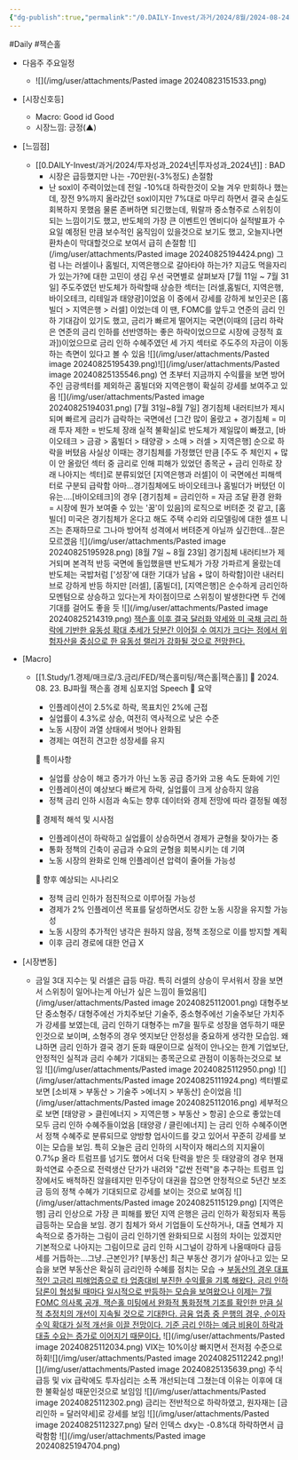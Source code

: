 ```yaml
---
{"dg-publish":true,"permalink":"/0.DAILY-Invest/과거/2024/8월/2024-08-24/","created":"2024-08-24T10:35:20.975+09:00","updated":"2025-06-03T20:08:44.001+09:00"}
---
```


#Daily #잭슨홀 

- 다음주 주요일정
	- ![](/img/user/attachments/Pasted image 20240823151533.png)


- [시장신호등]
	- Macro: Good id Good
	- 시장느낌: 긍정(▲)


- [느낌점] 
	- [[0.DAILY-Invest/과거/2024/투자성과_2024년\|투자성과_2024년]] : BAD
		- 시장은 급등했지만 나는 -70만원(-3%정도) 손절함
		- 난 soxl이 주력이었는데 전일 -10%대 하락한것이 오늘 겨우 만회하나 했는데, 장전 9%까지 올라갔던 soxl이지만 7%대로 마무리 하면서 결국 손실도 회복하지 못했음
		  물론 존버하면 되긴했는데, 
		  뭐랄까 중소형주로 스위칭이 되는 느낌이기도 했고, 
		  반도체의 가장 큰 이벤트인 엔비디아 실적발표가 수요일 예정된 만큼 보수적인 움직임이 있을것으로 보기도 했고,
		  오늘지나면 환차손이 막대할것으로 보여서 급히 손절함
		  ![](/img/user/attachments/Pasted image 20240825194424.png)
		  그럼 나는 러셀이나 홈빌더, 지역은행으로 갈아타야 하는가? 지금도 먹을자리가 있는가?에 대한 고민이 생김
		  우선 국면별로 살펴보자
		  [7월 11일 ~ 7월 31일] 주도주였던 반도체가 하락할때 상승한 섹터는 [러셀,홈빌더, 지역은행, 바이오테크, 리테일과 태양광]이었음
		  이 중에서 강세를 강하게 보인곳은 [홈빌더 > 지역은행 > 러셀]  이었는데 이 땐, FOMC를 앞두고 연준의 금리 인하 기대감이 있기도 했고, 금리가 빠르게 떨어지는 국면(이때의 [금리 하락은 연준의 금리 인하를 선반영하는 좋은 하락이었으므로 시장에 긍정적 효과])이었으므로 금리 인하 수혜주였던 세 가지 섹터로 주도주의 자금이 이동하는 측면이 있다고 볼 수 있음
			![](/img/user/attachments/Pasted image 20240825195439.png)![](/img/user/attachments/Pasted image 20240825135546.png)
			연 초부터 지금까지 수익률을 보면 방어주인 금광섹터를 제외하곤 홈빌더와 지역은행이 확실히 강세를 보여주고 있음 
			![](/img/user/attachments/Pasted image 20240825194031.png)
			[7월 31일~8월 7일] 경기침체 내러티브가 제시되며 빠르게 금리가 급락하는 국면에선 [그간 많이 올랐고 + 경기침체 = 미래 투자 제한 = 반도체 장래 실적 불확실]로 반도체가 제일많이 빠졌고, [바이오테크 > 금광 > 홈빌더 > 태양광 > 소매 > 러셀 > 지역은행] 순으로 하락을 버텼음
			사실상 이때는 경기침체를 가정했던 만큼 [주도 주 체인지 + 많이 안 올랐던 섹터 중 금리로 인해 피해가 있었던 종목군 + 금리 인하로 장래 나아지는 섹터]로 분류되었던 [지역은행과 러셀]이 이 국면에선 피해섹터로 구분되 급락함
			아마...경기침체에도 바이오테크나 홈빌더가 버텼던 이유는....[바이오테크]의 경우 [경기침체 = 금리인하 = 자금 조달 환경 완화 = 시장에 뭔가 보여줄 수 있는 '꿈'이 있음]의 로직으로 버텨준 것 같고,
			[홈빌더] 미국은 경기침체가 온다고 해도 주택 수리와 리모델링에 대한 셀프 니즈는 존재하므로 그나마 방어적 성격에서 버텨준게 아닐까 싶긴한데...잘은 모르겠음 
			![](/img/user/attachments/Pasted image 20240825195928.png)
			[8월 7일 ~ 8월 23일] 경기침체 내러티브가 제거되며 본격적 반등 국면에 돌입했을땐 반도체가 가장 가파르게 올랐는데 반도체는 국밥처럼 ['성장'에 대한 기대가 남음 + 많이 하락함]이란 내러티브로 강하게 반등
			하지만 [러셀], [홈빌더], [지역은행]은 순수하게 금리인하 모멘텀으로 상승하고 있다는게 차이점이므로 스위칭이 발생한다면 두 건에 기대를 걸어도 좋을 듯
			![](/img/user/attachments/Pasted image 20240825214319.png)
			[잭슨홀 이후 결국 달러화 약세와 미 국채 금리 하락에 기반한 유동성 확대 추세가 당분간 이어질 수 여지가 크다는 점에서 위험자산을 중심으로 한 유동성 랠리가 강화될 것으로 전망한다.](8.26_잭슨%20홀%20랠리=유동성%20랠리%20기대.pdf#page=2&selection=412,0,462,1&color=yellow)




- [Macro]
	- [[1.Study/1.경제/매크로/3.금리/FED/잭슨홀미팅/잭슨홀\|잭슨홀]] 🗽 2024. 08. 23. BJ파월 잭슨홀 경제 심포지엄 Speech
		🎯 요약
		- 인플레이션이 2.5%로 하락, 목표치인 2%에 근접
		- 실업률이 4.3%로 상승, 여전히 역사적으로 낮은 수준
		- 노동 시장이 과열 상태에서 벗어나 완화됨
		- 경제는 여전히 견고한 성장세를 유지
		
		📗 특이사항
		- 실업률 상승이 해고 증가가 아닌 노동 공급 증가와 고용 속도 둔화에 기인
		- 인플레이션이 예상보다 빠르게 하락, 실업률이 크게 상승하지 않음
		- 정책 금리 인하 시점과 속도는 향후 데이터와 경제 전망에 따라 결정될 예정
		
		📕 경제적 해석 및 시사점
		- 인플레이션이 하락하고 실업률이 상승하면서 경제가 균형을 찾아가는 중
		- 통화 정책의 긴축이 공급과 수요의 균형을 회복시키는 데 기여
		- 노동 시장의 완화로 인해 인플레이션 압력이 줄어들 가능성
		
		📙 향후 예상되는 시나리오
		- 정책 금리 인하가 점진적으로 이루어질 가능성
		- 경제가 2% 인플레이션 목표를 달성하면서도 강한 노동 시장을 유지할 가능성
		- 노동 시장의 추가적인 냉각은 원하지 않음, 정책 조정으로 이를 방지할 계획
		- 이후 금리 경로에 대한 언급 X
		  

- [시장변동]
	- 금일 3대 지수는 및 러셀은 급등 마감. 특히 러셀의 상승이 무서워서 장을 보면서 스위칭이 일어나는게 아닌가 싶은 느낌이 들었음![](/img/user/attachments/Pasted image 20240825112001.png)
	  대형주보단 중소형주/ 대형주에선 가치주보단 기술주, 중소형주에선 기술주보단 가치주가 강세를 보였는데, 금리 인하기 대형주는 m7을 필두로 성장을 염두하기 때문인것으로 보이며, 소형주의 경우 엣지보단 안정성을 중요하게 생각한 모습임. 왜냐하면 금리 인하가 결국 경기 둔화 때문이므로 실적이 안나오는 한계 기업보단, 안정적인 실적과 금리 수혜가 기대되는 종목군으로 관점이 이동하는것으로 보임
	  ![](/img/user/attachments/Pasted image 20240825112950.png)
	  ![](/img/user/attachments/Pasted image 20240825111924.png)
	  섹터별로보면 [소비재 > 부동산 > 기술주 >에너지 > 부동산] 순이었음
	  ![](/img/user/attachments/Pasted image 20240825112016.png)
	  세부적으로 보면 [태양광 > 클린에너지 > 지역은행 > 부동산 > 항공] 순으로 좋았는데 모두 금리 인하 수혜주들이었음
	  [태양광 / 클린에너지] 는 금리 인하 수혜주이면서 정책 수혜주로 분류되므로 양방향 업사이드를 갖고 있어서 꾸준히 강세를 보이는 모습을 보임. 특히 오늘은 금리 인하의 시작이자 해리스의 지지율이 0.7%p 올라 트럼프를 넘기도 했어서 더욱 탄력을 받은 듯
	  태양광의 경우 현재  화석연료 수준으로 전력생산 단가가 내려와 "값싼 전력"을 추구하는 트럼프 입장에서도 배척하진 않을테지만 민주당이 대권을 잡으면 안정적으로 5년간 보조금 등의 정책 수혜가 기대되므로 강세를 보이는 것으로 보여짐 ![](/img/user/attachments/Pasted image 20240825115129.png)
	  [지역은행] 금리 인상으로 가장 큰 피해를 봤던 지역 은행은 금리 인하가 확정되자 폭등 급등하는 모습을 보임. 경기 침체가 와서 기업들이 도산하거나, 대출 연체가 지속적으로 증가하는 그림이 금리 인하기엔 완화되므로 시점의 차이는 있겠지만 기본적으로 나아지는 그림이므로 금리 인하 시그널이 강하게 나올때마다 급등세를 거듭하는...그냥..근본인가?
	  [부동산] 최근 부동산 경기가 살아나고 있는 모습을 보면 부동산은 확실히 금리인하 수혜를 점치는 모습 → [부동산의 경우 대표적인 고금리 피해업종으로 타 업종대비 부진한 수익률을 기록 해왔다. 금리 인하 담론이 형성될 때마다 일시적으로 반등하는 모습을 보여왔으나 이제는 7월 FOMC 의사록 공개, 잭슨홀 미팅에서 완화적 통화정책 기조를 확인한 만큼 실적 추정치의 개선이 지속될 것으로 기대한다. 금융 업종 중 은행의 경우, 순이자수익 확대가 실적 개선을 이끌 전망이다. 기준 금리 인하는 예금 비용이 하락과 대출 수요는 증가로 이어지기 때문이다.](8.26_끝날%20때까지%20끝난%20게%20아니다.pdf#page=10&selection=370,0,497,1&color=yellow)
	  ![](/img/user/attachments/Pasted image 20240825112034.png)
	  VIX는 10%이상 빠지면서  전저점 수준으로 하회![](/img/user/attachments/Pasted image 20240825112242.png)![](/img/user/attachments/Pasted image 20240825135639.png)
     주식급등 및 vix 급락에도 투자심리는 소폭 개선되는데 그쳤는데 이유는 이후에 대한 불확실성 때문인것으로 보임임
	 ![](/img/user/attachments/Pasted image 20240825112302.png)
	 금리는 전반적으로 하락하였고, 원자재는 [금리인하 = 달러약세]로 강세를 보임
	 ![](/img/user/attachments/Pasted image 20240825112327.png)
	 달러 인덱스 dxy는 -0.8%대 하락하면서 급락함함
	 ![](/img/user/attachments/Pasted image 20240825194704.png)
